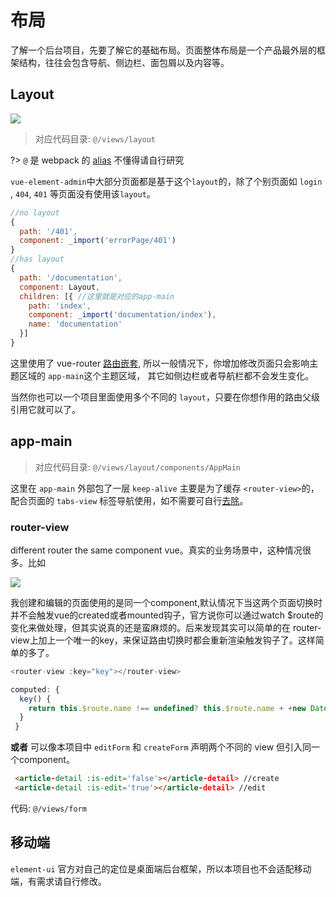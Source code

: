 # 布局
了解一个后台项目，先要了解它的基础布局。页面整体布局是一个产品最外层的框架结构，往往会包含导航、侧边栏、面包屑以及内容等。

## Layout
![](https://wpimg.wallstcn.com/7066d74f-12c5-47d6-b6ad-f22b43fec917.png)


> 对应代码目录: `@/views/layout`

?> `@` 是 webpack 的 [alias](https://webpack.js.org/configuration/resolve/#resolve-alias) 不懂得请自行研究

`vue-element-admin`中大部分页面都是基于这个`layout`的，除了个别页面如 `login` , `404`, `401` 等页面没有使用该`layout`。

```js
//no layout
{
  path: '/401',
  component: _import('errorPage/401')
}
//has layout
{
  path: '/documentation',
  component: Layout,
  children: [{ //这里就是对应的app-main
    path: 'index',
    component: _import('documentation/index'),
    name: 'documentation'
  }]
}
```

这里使用了 vue-router [路由嵌套](https://router.vuejs.org/zh-cn/essentials/nested-routes.html), 所以一般情况下，你增加修改页面只会影响主题区域的 `app-main`这个主题区域， 其它如侧边栏或者导航栏都不会发生变化。

当然你也可以一个项目里面使用多个不同的 `layout`，只要在你想作用的路由父级引用它就可以了。


## app-main

> 对应代码目录: `@/views/layout/components/AppMain`

这里在 `app-main` 外部包了一层 `keep-alive` 主要是为了缓存 `<router-view>`的，配合页面的 `tabs-view` 标签导航使用，如不需要可自行[去除](tags-view)。

### router-view
different router the same component vue。真实的业务场景中，这种情况很多。比如

![](https://wpimg.wallstcn.com/ac5047c9-cb75-4415-89e3-9386c42f3ef9.jpeg)

我创建和编辑的页面使用的是同一个component,默认情况下当这两个页面切换时并不会触发vue的created或者mounted钩子，官方说你可以通过watch $route的变化来做处理，但其实说真的还是蛮麻烦的。后来发现其实可以简单的在 router-view上加上一个唯一的key，来保证路由切换时都会重新渲染触发钩子了。这样简单的多了。

```js
<router-view :key="key"></router-view>

computed: {
  key() {
    return this.$route.name !== undefined? this.$route.name + +new Date(): this.$route + +new Date()
  }
 }
```

**或者** 可以像本项目中 `editForm` 和 `createForm` 声明两个不同的 view 但引入同一个component。

```html
 <article-detail :is-edit='false'></article-detail> //create
 <article-detail :is-edit='true'></article-detail> //edit
```

代码: `@/views/form`

## 移动端
`element-ui` 官方对自己的定位是桌面端后台框架，所以本项目也不会适配移动端，有需求请自行修改。
